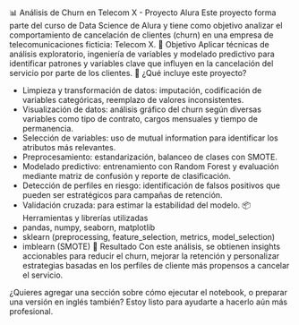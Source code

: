 📊 Análisis de Churn en Telecom X - Proyecto Alura
Este proyecto forma parte del curso de Data Science de Alura y tiene como objetivo analizar el comportamiento de cancelación de clientes (churn) en una empresa de telecomunicaciones ficticia: Telecom X.
🚀 Objetivo
Aplicar técnicas de análisis exploratorio, ingeniería de variables y modelado predictivo para identificar patrones y variables clave que influyen en la cancelación del servicio por parte de los clientes.
🧠 ¿Qué incluye este proyecto?
- Limpieza y transformación de datos: imputación, codificación de variables categóricas, reemplazo de valores inconsistentes.
- Visualización de datos: análisis gráfico del churn según diversas variables como tipo de contrato, cargos mensuales y tiempo de permanencia.
- Selección de variables: uso de mutual information para identificar los atributos más relevantes.
- Preprocesamiento: estandarización, balanceo de clases con SMOTE.
- Modelado predictivo: entrenamiento con Random Forest y evaluación mediante matriz de confusión y reporte de clasificación.
- Detección de perfiles en riesgo: identificación de falsos positivos que pueden ser estratégicos para campañas de retención.
- Validación cruzada: para estimar la estabilidad del modelo.
📦 Herramientas y librerías utilizadas
- pandas, numpy, seaborn, matplotlib
- sklearn (preprocessing, feature_selection, metrics, model_selection)
- imblearn (SMOTE)
🎯 Resultado
Con este análisis, se obtienen insights accionables para reducir el churn, mejorar la retención y personalizar estrategias basadas en los perfiles de cliente más propensos a cancelar el servicio.

¿Quieres agregar una sección sobre cómo ejecutar el notebook, o preparar una versión en inglés también? Estoy listo para ayudarte a hacerlo aún más profesional.
